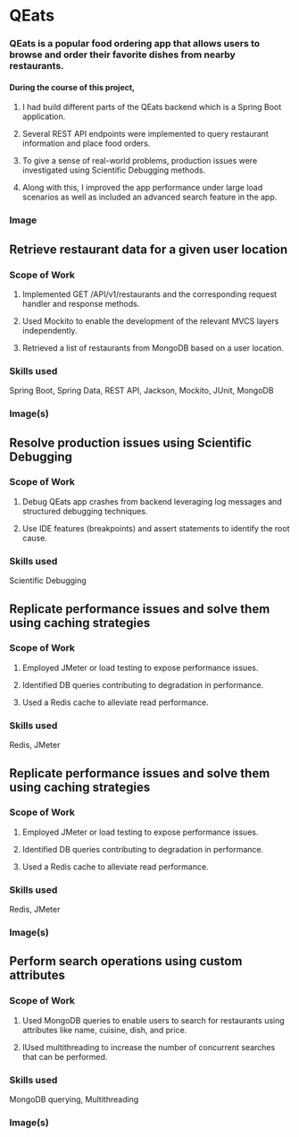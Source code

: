 
# QEats

### QEats is a popular food ordering app that allows users to browse and order their favorite dishes from nearby restaurants.

#### During the course of this project,

1. I had build different parts of the QEats backend which is a Spring Boot application.

2. Several REST API endpoints were implemented to query restaurant information and place food orders.

3. To give a sense of real-world problems, production issues were investigated using Scientific Debugging methods.

4. Along with this, I improved the app performance under large load scenarios as well as included an advanced search feature in the app.


### Image



## Retrieve restaurant data for a given user location

### Scope of Work

1. Implemented GET /API/v1/restaurants and the corresponding request handler and response methods.

2. Used Mockito to enable the development of the relevant MVCS layers independently.

3. Retrieved a list of restaurants from MongoDB based on a user location.

### Skills used
Spring Boot, Spring Data, REST API, Jackson, Mockito, JUnit, MongoDB


### Image(s)


## Resolve production issues using Scientific Debugging

### Scope of Work

1. Debug QEats app crashes from backend leveraging log messages and structured debugging techniques.

2. Use IDE features (breakpoints) and assert statements to identify the root cause.


### Skills used
Scientific Debugging



## Replicate performance issues and solve them using caching strategies

### Scope of Work

1. Employed JMeter or load testing to expose performance issues.

2. Identified DB queries contributing to degradation in performance.

3. Used a Redis cache to alleviate read performance.


### Skills used
Redis, JMeter



## Replicate performance issues and solve them using caching strategies

### Scope of Work

1. Employed JMeter or load testing to expose performance issues.

2. Identified DB queries contributing to degradation in performance.

3. Used a Redis cache to alleviate read performance.


### Skills used
Redis, JMeter


### Image(s)



## Perform search operations using custom attributes

### Scope of Work

1. Used MongoDB queries to enable users to search for restaurants using attributes like name, cuisine, dish, and price.

2. IUsed multithreading to increase the number of concurrent searches that can be performed.


### Skills used
MongoDB querying, Multithreading


### Image(s)
